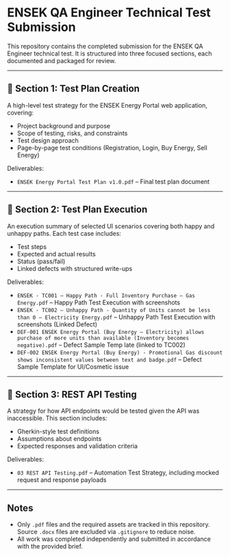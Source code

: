 # ENSEK QA Engineer Technical Test Submission

This repository contains the completed submission for the ENSEK QA Engineer technical test. It is structured into three focused sections, each documented and packaged for review.

---

## 📁 Section 1: Test Plan Creation

A high-level test strategy for the ENSEK Energy Portal web application, covering:

- Project background and purpose
- Scope of testing, risks, and constraints
- Test design approach
- Page-by-page test conditions (Registration, Login, Buy Energy, Sell Energy)

Deliverables:

- `ENSEK Energy Portal Test Plan v1.0.pdf` – Final test plan document

---

## 📁 Section 2: Test Plan Execution

An execution summary of selected UI scenarios covering both happy and unhappy paths. Each test case includes:

- Test steps
- Expected and actual results
- Status (pass/fail)
- Linked defects with structured write-ups

Deliverables:

- `ENSEK - TC001 – Happy Path - Full Inventory Purchase – Gas Energy.pdf` – Happy Path Test Execution with screenshots
- `ENSEK - TC002 – Unhappy Path - Quantity of Units cannot be less than 0 – Electricity Energy.pdf` – Unhappy Path Test Execution with screenshots (Linked Defect)
- `DEF-001 ENSEK Energy Portal (Buy Energy – Electricity) allows purchase of more units than available (Inventory becomes negative).pdf` – Defect Sample Temp late (linked to TC002)
- `DEF-002 ENSEK Energy Portal (Buy Energy) - Promotional Gas discount shows inconsistent values between text and badge.pdf` – Defect Sample Template for UI/Cosmetic issue

---

## 📁 Section 3: REST API Testing

A strategy for how API endpoints would be tested given the API was inaccessible. This section includes:

- Gherkin-style test definitions
- Assumptions about endpoints
- Expected responses and validation criteria

Deliverables:

- `03 REST API Testing.pdf` – Automation Test Strategy, including mocked request and response payloads

---

## Notes

- Only `.pdf` files and the required assets are tracked in this repository. Source `.docx` files are excluded via `.gitignore` to reduce noise.
- All work was completed independently and submitted in accordance with the provided brief.

